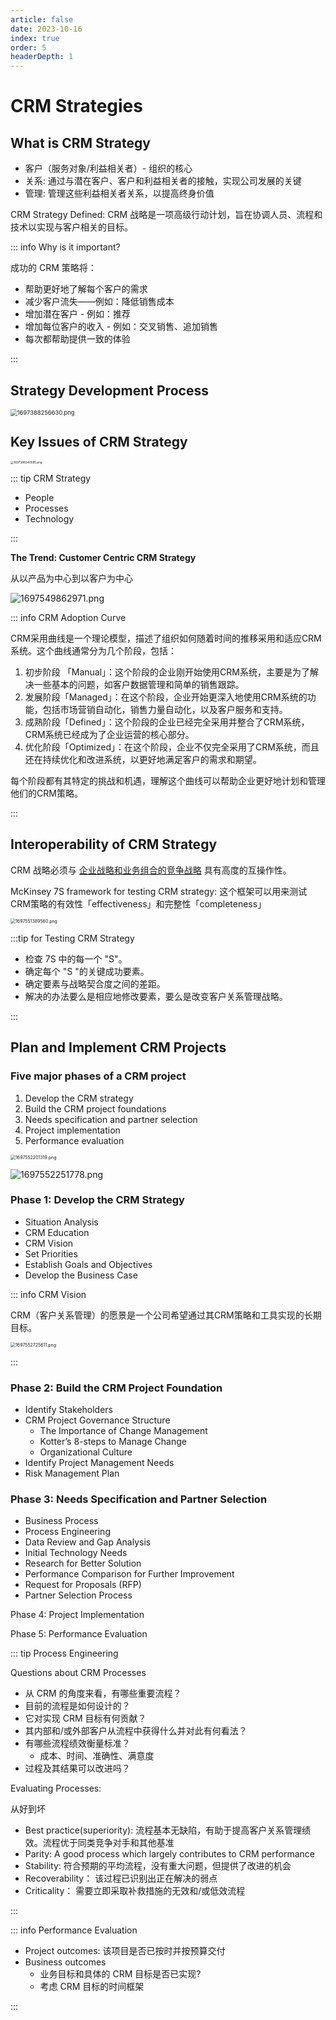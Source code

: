 ```yaml
---
article: false
date: 2023-10-16
index: true
order: 5
headerDepth: 1
---
```


# CRM Strategies

## What is CRM Strategy

- 客户（服务对象/利益相关者）- 组织的核心
- 关系: 通过与潜在客户、客户和利益相关者的接触，实现公司发展的关键
- 管理: 管理这些利益相关者关系，以提高终身价值

CRM Strategy Defined: CRM 战略是一项高级行动计划，旨在协调人员、流程和技术以实现与客户相关的目标。

::: info Why is it important?

成功的 CRM 策略将：

- 帮助更好地了解每个客户的需求
- 减少客户流失——例如：降低销售成本
- 增加潜在客户 - 例如：推荐
- 增加每位客户的收入 - 例如：交叉销售、追加销售
- 每次都帮助提供一致的体验

:::

## Strategy Development Process

<img src="https://pic.hanjiaming.com.cn/2023/10/16/c42f03da6e72f.png" alt="1697388256630.png" style="zoom: 67%;" />

## Key Issues of CRM Strategy

<img src="https://pic.hanjiaming.com.cn/2023/10/16/4ac0ddff3bd2d.png" alt="1697388340085.png" style="zoom: 33%;" />

::: tip CRM Strategy

- People
- Processes
- Technology

:::

**The Trend: Customer Centric CRM Strategy**

从以产品为中心到以客户为中心

![1697549862971.png](https://pic.hanjiaming.com.cn/2023/10/17/1b858e8a215fc.png)

::: info CRM Adoption Curve

CRM采用曲线是一个理论模型，描述了组织如何随着时间的推移采用和适应CRM系统。这个曲线通常分为几个阶段，包括：

1. 初步阶段 「Manual」：这个阶段的企业刚开始使用CRM系统，主要是为了解决一些基本的问题，如客户数据管理和简单的销售跟踪。
2. 发展阶段「Managed」：在这个阶段，企业开始更深入地使用CRM系统的功能，包括市场营销自动化，销售力量自动化，以及客户服务和支持。
3. 成熟阶段「Defined」：这个阶段的企业已经完全采用并整合了CRM系统，CRM系统已经成为了企业运营的核心部分。
4. 优化阶段「Optimized」：在这个阶段，企业不仅完全采用了CRM系统，而且还在持续优化和改进系统，以更好地满足客户的需求和期望。

每个阶段都有其特定的挑战和机遇，理解这个曲线可以帮助企业更好地计划和管理他们的CRM策略。

:::

## Interoperability of CRM Strategy

CRM 战略必须与 <u>企业战略和业务组合的竞争战略</u> 具有高度的互操作性。

McKinsey 7S framework for testing CRM strategy: 这个框架可以用来测试CRM策略的有效性「effectiveness」和完整性「completeness」

<img src="https://pic.hanjiaming.com.cn/2023/10/17/3f400d4f05c1a.png" alt="1697551389560.png" style="zoom:50%;" />

:::tip for Testing CRM Strategy

- 检查 7S 中的每一个 "S"。
- 确定每个 "S "的关键成功要素。
- 确定要素与战略契合度之间的差距。
- 解决的办法要么是相应地修改要素，要么是改变客户关系管理战略。

:::

## Plan and Implement CRM Projects

### Five major phases of a CRM project

1. Develop the CRM strategy
2. Build the CRM project foundations
3. Needs specification and partner selection
4. Project implementation
5. Performance evaluation

<img src="https://pic.hanjiaming.com.cn/2023/10/17/c3f5aeff1d640.png" alt="1697552201319.png" style="zoom: 50%;" />

![1697552251778.png](https://pic.hanjiaming.com.cn/2023/10/17/dc3e8876d73ac.png)

### Phase 1: Develop the CRM Strategy

- Situation Analysis
- CRM Education
- CRM Vision
- Set Priorities
- Establish Goals and Objectives
- Develop the Business Case

::: info CRM Vision

CRM（客户关系管理）的愿景是一个公司希望通过其CRM策略和工具实现的长期目标。

<img src="https://pic.hanjiaming.com.cn/2023/10/17/f6630bc4f929c.png" alt="1697552725611.png" style="zoom: 50%;" />

:::

### Phase 2: Build the CRM Project Foundation

- Identify Stakeholders
- CRM Project Governance Structure
  - The Importance of Change Management
  - Kotter’s 8-steps to Manage Change
  - Organizational Culture
- Identify Project Management Needs
- Risk Management Plan

### Phase 3: Needs Specification and Partner Selection

- Business Process
- Process Engineering
- Data Review and Gap Analysis
- Initial Technology Needs
- Research for Better Solution
- Performance Comparison for Further Improvement
- Request for Proposals (RFP)
- Partner Selection Process

Phase 4: Project Implementation

Phase 5: Performance Evaluation

::: tip Process Engineering

Questions about CRM Processes

- 从 CRM 的角度来看，有哪些重要流程？
- 目前的流程是如何设计的？
- 它对实现 CRM 目标有何贡献？
- 其内部和/或外部客户从流程中获得什么并对此有何看法？
- 有哪些流程绩效衡量标准？
  - 成本、时间、准确性、满意度
- 过程及其结果可以改进吗？

Evaluating Processes: 

从好到坏

- Best practice(superiority): 流程基本无缺陷，有助于提高客户关系管理绩效。流程优于同类竞争对手和其他基准
- Parity: A good process which largely contributes to CRM performance
- Stability: 符合预期的平均流程，没有重大问题，但提供了改进的机会
- Recoverability： 该过程已识别出正在解决的弱点
- Criticality： 需要立即采取补救措施的无效和/或低效流程

:::

::: info Performance Evaluation

- Project outcomes: 该项目是否已按时并按预算交付
- Business outcomes
  - 业务目标和具体的 CRM 目标是否已实现?
  - 考虑 CRM 目标的时间框架

:::
